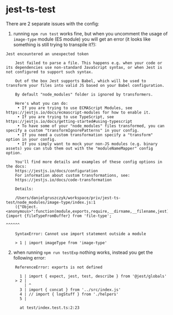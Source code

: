 # jest-ts-test

There are 2 separate issues with the config:
1. running `npm run test` works fine, but when you uncomment the usage of `image-type` module (ES module) you will get an error (it looks like something is still trying to transpile it?):
```
Jest encountered an unexpected token

    Jest failed to parse a file. This happens e.g. when your code or its dependencies use non-standard JavaScript syntax, or when Jest is not configured to support such syntax.

    Out of the box Jest supports Babel, which will be used to transform your files into valid JS based on your Babel configuration.

    By default "node_modules" folder is ignored by transformers.

    Here's what you can do:
     • If you are trying to use ECMAScript Modules, see https://jestjs.io/docs/ecmascript-modules for how to enable it.
     • If you are trying to use TypeScript, see https://jestjs.io/docs/getting-started#using-typescript
     • To have some of your "node_modules" files transformed, you can specify a custom "transformIgnorePatterns" in your config.
     • If you need a custom transformation specify a "transform" option in your config.
     • If you simply want to mock your non-JS modules (e.g. binary assets) you can stub them out with the "moduleNameMapper" config option.

    You'll find more details and examples of these config options in the docs:
    https://jestjs.io/docs/configuration
    For information about custom transformations, see:
    https://jestjs.io/docs/code-transformation

    Details:

    /Users/danielgruszczyk/workspace/priv/jest-ts-test/node_modules/image-type/index.js:1
    ({"Object.<anonymous>":function(module,exports,require,__dirname,__filename,jest){import {fileTypeFromBuffer} from 'file-type';
                                                                                      ^^^^^^

    SyntaxError: Cannot use import statement outside a module

    > 1 | import imageType from 'image-type'
```

2. when running `npm run testExp` nothing works, instead you get the following error:
```
    ReferenceError: exports is not defined

      1 | import { expect, jest, test, describe } from '@jest/globals'
    > 2 |
        | ^
      3 | import { concat } from '../src/index.js'
      4 | // import { logStuff } from './helpers'
      5 |

      at test/index.test.ts:2:23
```
